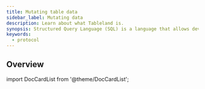 ```yaml
---
title: Mutating table data
sidebar_label: Mutating data
description: Learn about what Tableland is.
synopsis: Structured Query Language (SQL) is a language that allows developers to interact with databases for extracting and mutating values.
keywords:
  - protocol
---
```


## Overview

import DocCardList from '@theme/DocCardList';

<DocCardList />
